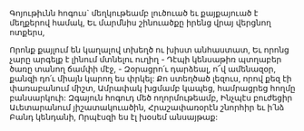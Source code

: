 
Գոյութիւնն հոգուս` մեղկութեամբ լուծուած եւ
քայքայուած է մեղքերով համակ,
Եւ մարմնիս շինուածքը իրենց վրայ վերցնող
ոտքերս,


Որոնք քայլում են կաղալով տխեղծ ու խիստ
անհաստատ,
Եւ որոնց չարը արգելք է լինում մտնելու ուղիղ -
Դէպի կենսաթիռ պտղաբեր ծառը տանող ճամփի
մէջ, -
Զօրացրո՛ւ դարձեալ, ո՜վ ամենազօր, քանզի դո՛ւ
միայն կարող ես փրկել:
Քո ստեղծած լեզուս, որով քեզ էի փառաբանում
միշտ,
Ամրափակ խցմամբ կապեց, համրացրեց հողմը
բանսարկուի:
Զգայուն հոգուդ մեծ ողորմութեամբ,
Ինչպէս բուժեցիր Աւետարանում
յիշատակուածին,
Հրաշափառօրէն շնորհիր եւ ի՛նձ Բանդ կենդանի,
Որպէսզի ես էլ խօսեմ անսայթաք:
